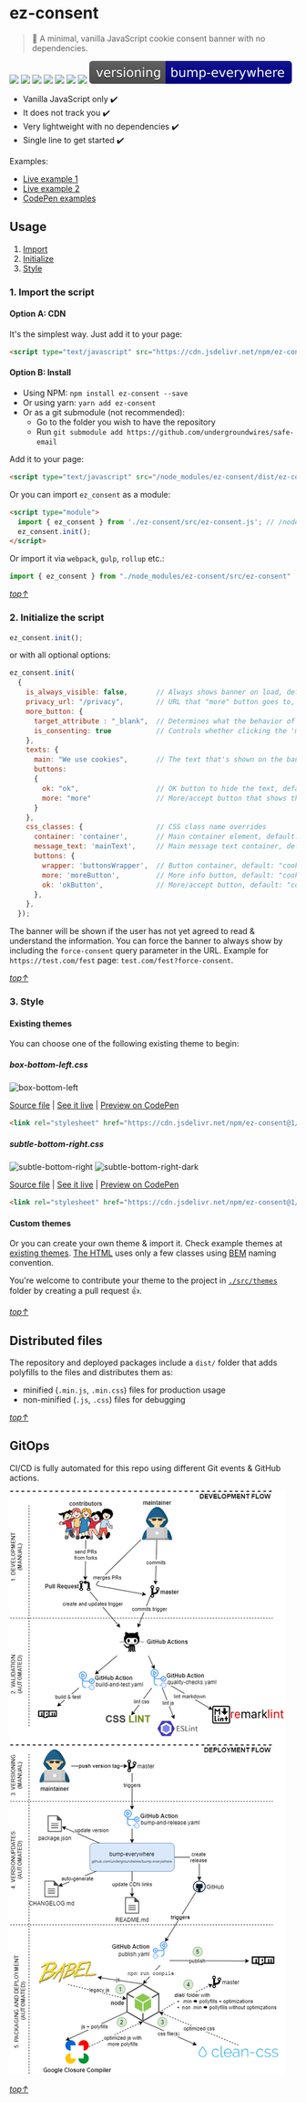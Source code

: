 # ez-consent

> 🍪 A minimal, vanilla JavaScript cookie consent banner with no dependencies.

[![](https://img.shields.io/npm/v/ez-consent)](https://www.npmjs.com/package/ez-consent)
[![](https://data.jsdelivr.com/v1/package/npm/ez-consent/badge?style=rounded)](https://www.jsdelivr.com/package/npm/ez-consent)
[![](https://img.shields.io/badge/contributions-welcome-brightgreen.svg?style=flat)](https://github.com/undergroundwires/ez-consent/issues)
[![](https://github.com/undergroundwires/ez-consent/workflows/Publish/badge.svg)](./.github/workflows/publish.yaml)
[![](https://github.com/undergroundwires/ez-consent/workflows/Build%20&%20test/badge.svg)](./.github/workflows/build-and-test.yaml)
[![](https://github.com/undergroundwires/ez-consent/workflows/Bump%20&%20release/badge.svg)](./.github/workflows/bump-and-release.yaml)
[![](https://github.com/undergroundwires/ez-consent/workflows/Quality%20checks/badge.svg)](./.github/workflows/quality-checks.yaml)
[![Auto-versioned by bump-everywhere](https://github.com/undergroundwires/bump-everywhere/blob/master/badge.svg?raw=true)](https://github.com/undergroundwires/bump-everywhere)
<!-- [![](https://img.shields.io/npm/dm/ez-consent)](https://www.npmjs.com/package/ez-consent) -->

- Vanilla JavaScript only ✔️
- It does not track you ✔️
- Very lightweight with no dependencies ✔️
- Single line to get started ✔️

Examples:

- [Live example 1](https://privacylearn.com/?force-consent)
- [Live example 2](https://erkinekici.com/?force-consent)
- [CodePen examples](https://codepen.io/collection/XRjMGP)

## Usage

1. [Import](#1-import-the-script)
2. [Initialize](#2-initialize-the-script)
3. [Style](#3-style)

### 1. Import the script

#### Option A: CDN

It's the simplest way. Just add it to your page:

```html
<script type="text/javascript" src="https://cdn.jsdelivr.net/npm/ez-consent@1/dist/ez-consent.min.js"></script>
```

#### Option B: Install

- Using NPM: `npm install ez-consent --save`
- Or using yarn: `yarn add ez-consent`
- Or as a git submodule (not recommended):
  - Go to the folder you wish to have the repository
  - Run `git submodule add https://github.com/undergroundwires/safe-email`

Add it to your page:

```html
<script type="text/javascript" src="/node_modules/ez-consent/dist/ez-consent.min.js"></script>
```

Or you can import `ez_consent` as a module:

```html
<script type="module">
  import { ez_consent } from './ez-consent/src/ez-consent.js'; // /node_modules/ez-consent/ez-consent.js ...
  ez_consent.init();
</script>
```

Or import it via `webpack`, `gulp`, `rollup` etc.:

```js
import { ez_consent } from "./node_modules/ez-consent/src/ez-consent"
```

*[top↑](#ez-consent)*

### 2. Initialize the script

```js
ez_consent.init();
```

or with all optional options:

```js
ez_consent.init(
  {
    is_always_visible: false,       // Always shows banner on load, default: false
    privacy_url: "/privacy",        // URL that "more" button goes to, default: "/privacy/"
    more_button: {
      target_attribute : "_blank",  // Determines what the behavior of the 'more' button is, default: "_blank", opens the privacy page in a new tab
      is_consenting: true           // Controls whether clicking the 'more' button automatically gives consent and removes the banner, default: true
    },
    texts: {
      main: "We use cookies",       // The text that's shown on the banner, default: "This website uses cookies & similar."
      buttons:
      {
        ok: "ok",                   // OK button to hide the text, default: "ok"
        more: "more"                // More/accept button that shows the privacy policy, default "more"
      }
    },
    css_classes: {                  // CSS class name overrides
      container: 'container',       // Main container element, default: "cookie-consent"
      message_text: 'mainText',     // Main message text container, default: "cookie-consent__text"
      buttons: {
        wrapper: 'buttonsWrapper',  // Button container, default: "cookie-consent__buttons"
        more: 'moreButton',         // More info button, default: "cookie-consent__button cookie-consent__button--more"
        ok: 'okButton',             // More/accept button, default: "cookie-consent__button cookie-consent__button--ok"
      },
    },
  });
```

The banner will be shown if the user has not yet agreed to read & understand the information.
You can force the banner to always show by including the `force-consent` query parameter in the URL.
Example for `https://test.com/fest` page: `test.com/fest?force-consent`.

*[top↑](#ez-consent)*

### 3. Style

#### Existing themes

You can choose one of the following existing theme to begin:

##### box-bottom-left.css

![box-bottom-left](./img/themes/box-bottom-left.png)

[Source file](./src/themes/box-bottom-left.css) | [See it live](https://cloudarchitecture.io/?force-consent) | [Preview on CodePen](https://codepen.io/undergroundwires/pen/qBdzmyj)

```html
<link rel="stylesheet" href="https://cdn.jsdelivr.net/npm/ez-consent@1/dist/themes/box-bottom-left.min.css">
```

##### subtle-bottom-right.css

![subtle-bottom-right](./img/themes/subtle-bottom-right-light.png)
![subtle-bottom-right-dark](./img/themes/subtle-bottom-right-dark.png)

[Source file](./src/themes/subtle-bottom-right.css) | [See it live](https://erkinekici.com/?force-consent) | [Preview on CodePen](https://codepen.io/undergroundwires/pen/MWwMmqw)

```html
<link rel="stylesheet" href="https://cdn.jsdelivr.net/npm/ez-consent@1/dist/themes/subtle-bottom-right.min.css">
```

#### Custom themes

Or you can create your own theme & import it. Check example themes at [existing themes](./src/themes/). [The HTML](./src/ez-consent.js#L18) uses only a few classes using [BEM](http://getbem.com/naming/) naming convention.

You're welcome to contribute your theme to the project in [`./src/themes`](./src/themes/) folder by creating a pull request 👍.

*[top↑](#ez-consent)*

## Distributed files

The repository and deployed packages include a `dist/` folder that adds polyfills to the files and distributes them as:

- minified (`.min.js`, `.min.css`) files for production usage
- non-minified (`.js`, `.css`) files for debugging

*[top↑](#ez-consent)*

## GitOps

CI/CD is fully automated for this repo using different Git events & GitHub actions.

![ez-consent continuous integration and deployment flow](./img/gitops.png)

*[top↑](#ez-consent)*
